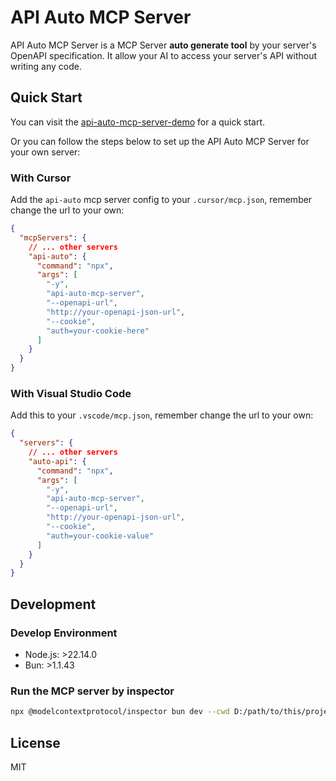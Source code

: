# API Auto MCP Server

API Auto MCP Server is a MCP Server **auto generate tool** by your server's OpenAPI specification. It allow your AI to access your server's API without writing any code.

## Quick Start

You can visit the [api-auto-mcp-server-demo](https://github.com/RJiazhen/api-auto-mcp-server-demo) for a quick start.

Or you can follow the steps below to set up the API Auto MCP Server for your own server:

### With Cursor

Add the `api-auto` mcp server config to your `.cursor/mcp.json`, remember change the url to your own:

```json
{
  "mcpServers": {
    // ... other servers
    "api-auto": {
      "command": "npx",
      "args": [
        "-y",
        "api-auto-mcp-server",
        "--openapi-url",
        "http://your-openapi-json-url",
        "--cookie",
        "auth=your-cookie-here"
      ]
    }
  }
}
```

### With Visual Studio Code

Add this to your `.vscode/mcp.json`, remember change the url to your own:

```json
{
  "servers": {
    // ... other servers
    "auto-api": {
      "command": "npx",
      "args": [
        "-y",
        "api-auto-mcp-server",
        "--openapi-url",
        "http://your-openapi-json-url",
        "--cookie",
        "auth=your-cookie-value"
      ]
    }
  }
}
```

## Development

### Develop Environment

- Node.js: >22.14.0
- Bun: >1.1.43

### Run the MCP server by inspector

```bash
npx @modelcontextprotocol/inspector bun dev --cwd D:/path/to/this/project --openapi-url your-openapi-json-url --cookie "<your-cookie-name>=<your-cookie-value>"
```

<!-- TODO complete development guide -->

## License

MIT
